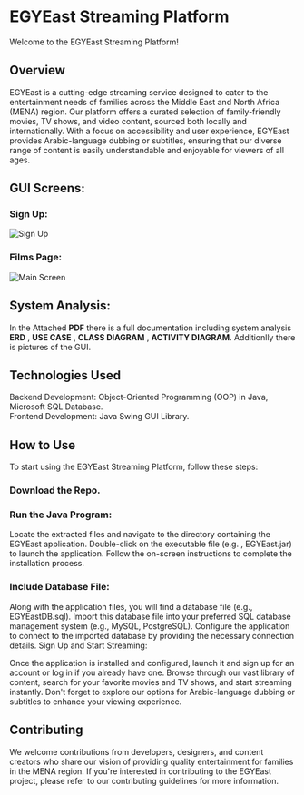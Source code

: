 # EGYEast Streaming Platform
Welcome to the EGYEast Streaming Platform!

## Overview
EGYEast is a cutting-edge streaming service designed to cater to the entertainment needs of families across the Middle East and North Africa (MENA) region. Our platform offers a curated selection of family-friendly movies, TV shows, and video content, sourced both locally and internationally. With a focus on accessibility and user experience, EGYEast provides Arabic-language dubbing or subtitles, ensuring that our diverse range of content is easily understandable and enjoyable for viewers of all ages.

## GUI Screens:

### Sign Up:
![Sign Up](https://i.imgur.com/ofR60wW.png)

### Films Page:
![Main Screen](https://i.imgur.com/3Ji1U3G.png)

## System Analysis:
In the Attached **PDF** there is a full documentation including system analysis **ERD** , **USE CASE** , **CLASS DIAGRAM** , **ACTIVITY DIAGRAM**. Additionlly there is pictures of the GUI.

## Technologies Used
Backend Development: Object-Oriented Programming (OOP) in Java, Microsoft SQL Database.<br>
Frontend Development: Java Swing GUI Library.

## How to Use
To start using the EGYEast Streaming Platform, follow these steps:

### Download the Repo.<br>

### Run the Java Program:
Locate the extracted files and navigate to the directory containing the EGYEast application.
Double-click on the executable file (e.g. , EGYEast.jar) to launch the application.
Follow the on-screen instructions to complete the installation process.

### Include Database File:
Along with the application files, you will find a database file (e.g., EGYEastDB.sql).
Import this database file into your preferred SQL database management system (e.g., MySQL, PostgreSQL).
Configure the application to connect to the imported database by providing the necessary connection details.
Sign Up and Start Streaming:

Once the application is installed and configured, launch it and sign up for an account or log in if you already have one.
Browse through our vast library of content, search for your favorite movies and TV shows, and start streaming instantly.
Don't forget to explore our options for Arabic-language dubbing or subtitles to enhance your viewing experience.

## Contributing
We welcome contributions from developers, designers, and content creators who share our vision of providing quality entertainment for families in the MENA region. If you're interested in contributing to the EGYEast project, please refer to our contributing guidelines for more information.


